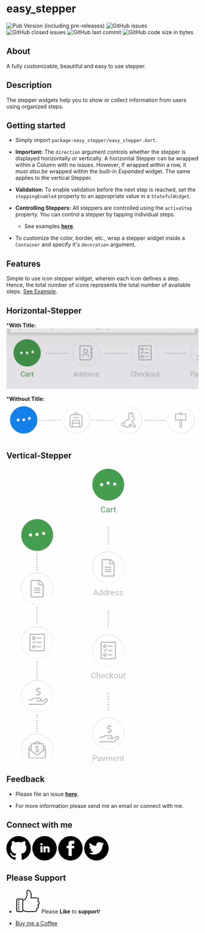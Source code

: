 # easy_stepper

![Pub Version (including pre-releases)](https://img.shields.io/pub/v/easy_stepper?include_prereleases)
![GitHub issues](https://img.shields.io/github/issues-raw/ma7moud3osman/easy_stepper)
![GitHub closed issues](https://img.shields.io/github/issues-closed/ma7moud3osman/easy_stepper)
![GitHub last commit](https://img.shields.io/github/last-commit/ma7moud3osman/easy_stepper)
![GitHub code size in bytes](https://img.shields.io/github/languages/code-size/ma7moud3osman/easy_stepper)

## About

A fully customizable, beautiful and easy to use stepper.

## Description

The stepper widgets help you to show or collect information from users using organized steps.

## Getting started

* Simply import `package:easy_stepper/easy_stepper.dart`.

* __Important:__ The `direction` argument controls whether the stepper is displayed horizontally or vertically. A horizontal Stepper can be wrapped within a Column with no issues. However, if wrapped within a row, it _must also be_ wrapped within the built-in _Expanded_ widget. The same applies to the vertical Stepper.

* __Validation:__ To enable validation before the next step is reached, set the `steppingEnabled` property to an appropriate value in a `StatefulWidget`.

* __Controlling Steppers:__ All steppers are controlled using the `activeStep` property. You can control a stepper by tapping individual steps.

    * See examples __[here](https://pub.dev/packages/easy_stepper/example)__.

* To customize the color, border, etc., wrap a stepper widget inside a `Container` and specify it's `decoration` argument.



## Features

Simple to use icon stepper widget, wherein each icon defines a step. Hence, the total number of icons represents the total number of available steps. [See Example](https://pub.dev/packages/easy_stepper/example).

## Horizontal-Stepper

*__With Title:__
![Horizontal-Stepper](https://github.com/ma7moud3osman/showcase/blob/main/easy_stepper/stepper-horizontal.gif)



*__Without Title:__
![Horizontal-Stepper](https://github.com/ma7moud3osman/showcase/blob/main/easy_stepper/stepper_horizontal_2.gif)

## Vertical-Stepper

![Vertical-Stepper](https://github.com/ma7moud3osman/showcase/blob/main/easy_stepper/stepper_vertical.gif)       ![Vertical-Stepper](https://github.com/ma7moud3osman/showcase/blob/main/easy_stepper/stepper_vertical_2.gif)



## Feedback

* Please file an issue __[here](https://github.com/ma7moud3osman/easy_stepper/issues).__

* For more information please send me an email or connect with me.

## Connect with me

[![GitHub](https://github.com/ma7moud3osman/showcase/blob/main/icons/github.png)](https://github.com/ma7moud3osman)  [![LinkedIn](https://github.com/ma7moud3osman/showcase/blob/main/icons/linkedin.png)](https://www.linkedin.com/in/ma7moud3osman/)  [![Facebook](https://github.com/ma7moud3osman/showcase/blob/main/icons/facebook.png)](https://www.facebook.com/ma7moud3osmn/) [![Twitter](https://github.com/ma7moud3osman/showcase/blob/main/icons/twitter.png)](https://twitter.com/MaHmOuD_A_OsMaN) 

## Please Support

* ![Like](https://github.com/ma7moud3osman/showcase/blob/main/icons/thumbs_up.png) Please __Like__ to __support__!

* [Buy me a Coffee](https://www.buymeacoffee.com/ma7moud3osman)